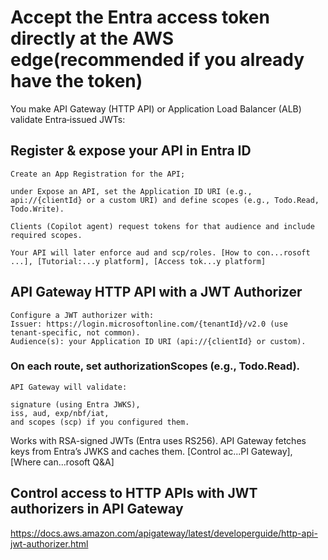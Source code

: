 # Accept the Entra access token directly at the AWS edge(recommended if you already have the token)
You make API Gateway (HTTP API) or Application Load Balancer (ALB) validate Entra‑issued JWTs:

## Register & expose your API in Entra ID

    Create an App Registration for the API; 

    under Expose an API, set the Application ID URI (e.g., api://{clientId} or a custom URI) and define scopes (e.g., Todo.Read, Todo.Write).

    Clients (Copilot agent) request tokens for that audience and include required scopes.

    Your API will later enforce aud and scp/roles. [How to con...rosoft ...], [Tutorial:...y platform], [Access tok...y platform]

 ## API Gateway HTTP API with a JWT Authorizer
    Configure a JWT authorizer with:
    Issuer: https://login.microsoftonline.com/{tenantId}/v2.0 (use tenant‑specific, not common).
    Audience(s): your Application ID URI (api://{clientId} or custom).

### On each route, set authorizationScopes (e.g., Todo.Read). 
    
    API Gateway will validate:

    signature (using Entra JWKS),
    iss, aud, exp/nbf/iat,
    and scopes (scp) if you configured them.

Works with RSA-signed JWTs (Entra uses RS256). 
API Gateway fetches keys from Entra’s JWKS and caches them. [Control ac...PI Gateway], [Where can...rosoft Q&A]

## Control access to HTTP APIs with JWT authorizers in API Gateway
https://docs.aws.amazon.com/apigateway/latest/developerguide/http-api-jwt-authorizer.html
